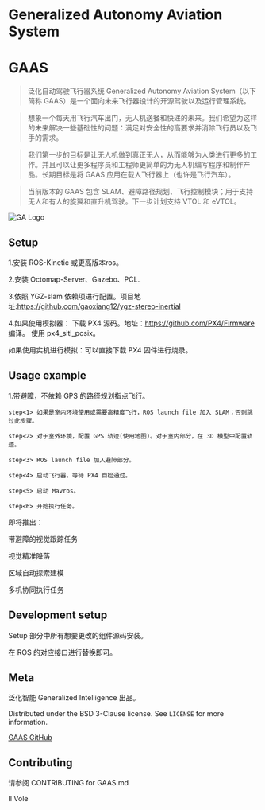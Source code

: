 # Generalized Autonomy Aviation System
# GAAS
> 泛化自动驾驶飞行器系统 Generalized Autonomy Aviation System（以下简称 GAAS）是一个面向未来飞行器设计的开源驾驶以及运行管理系统。

> 想象一个每天用飞行汽车出门，无人机送餐和快递的未来。我们希望为这样的未来解决一些基础性的问题：满足对安全性的高要求并消除飞行员以及飞手的需求。

> 我们第一步的目标是让无人机做到真正无人，从而能够为人类进行更多的工作。并且可以让更多程序员和工程师更简单的为无人机编写程序和制作产品。长期目标是将 GAAS 应用在载人飞行器上（也许是飞行汽车）。

>当前版本的 GAAS 包含 SLAM、避障路径规划、飞行控制模块；用于支持无人和有人的旋翼和直升机驾驶。下一步计划支持 VTOL 和 eVTOL。




![GA Logo](https://s2.ax1x.com/2019/01/29/kQa7X6.jpg)



## Setup

1.安装 ROS-Kinetic 或更高版本ros。

2.安装 Octomap-Server、Gazebo、PCL.

3.依照 YGZ-slam 依赖项进行配置。项目地址:https://github.com/gaoxiang12/ygz-stereo-inertial

4.如果使用模拟器：
	下载 PX4 源码。地址：https://github.com/PX4/Firmware 编译。
	使用 px4_sitl_posix。
  
  如果使用实机进行模拟：可以直接下载 PX4 固件进行烧录。

## Usage example


1.带避障，不依赖 GPS 的路径规划指点飞行。

	step<1> 如果是室内环境使用或需要高精度飞行，ROS launch file 加入 SLAM；否则跳过此步骤。
  
	step<2> 对于室外环境，配置 GPS 轨迹(使用地图)。对于室内部分，在 3D 模型中配置轨迹。
  
	step<3> ROS launch file 加入避障部分。
  
	step<4> 启动飞行器，等待 PX4 自检通过。
  
	step<5> 启动 Mavros。
  
	step<6> 开始执行任务。

即将推出：

带避障的视觉跟踪任务

视觉精准降落

区域自动探索建模

多机协同执行任务


## Development setup

Setup 部分中所有想要更改的组件源码安装。

在 ROS 的对应接口进行替换即可。



## Meta

泛化智能 Generalized Intelligence 出品。


Distributed under the BSD 3-Clause license. See ``LICENSE`` for more information.

[GAAS GitHub](https://github.com/generalized-intelligence/GAAS)

## Contributing

请参阅 CONTRIBUTING for GAAS.md

Il Vole

